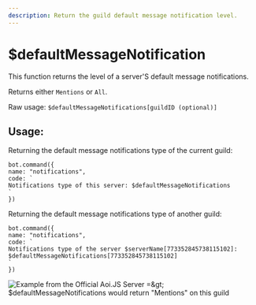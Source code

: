 ```yaml
---
description: Return the guild default message notification level.
---
```


# $defaultMessageNotification

This function returns the level of a server'S default message notifications.

Returns either `Mentions` or `All`.

Raw usage: `$defaultMessageNotifications[guildID (optional)]`

## Usage:

Returning the default message notifications type of the current guild:

```
bot.command({
name: "notifications",
code: `
Notifications type of this server: $defaultMessageNotifications
`
})
```

Returning the default message notifications type of another guild:

```
bot.command({
name: "notifications",
code: `
Notifications type of the server $serverName[773352845738115102]: 
$defaultMessageNotifications[773352845738115102]
`
})
```

![Example from the Official Aoi.JS Server =\&gt; $defaultMessageNotifications would return "Mentions" on this guild](<../../.gitbook/assets/image (29) (1) (1) (1) (2) (3) (2) (3).png>)
